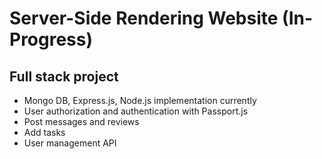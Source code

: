 # Server-Side Rendering Website (In-Progress)

## Full stack project

- Mongo DB, Express.js, Node.js implementation currently
- User authorization and authentication with Passport.js
- Post messages and reviews
- Add tasks
- User management API
